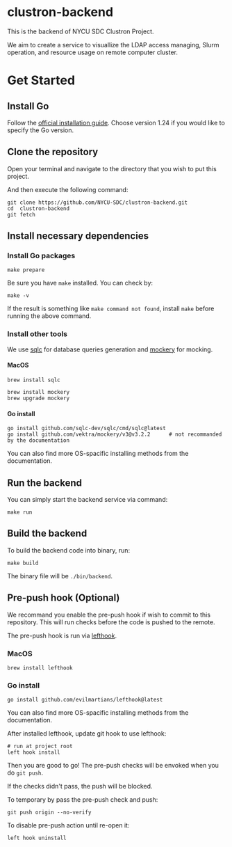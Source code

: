 # clustron-backend
This is the backend of NYCU SDC Clustron Project. 

We aim to create a service to visuallize the LDAP access managing, Slurm operation, and resource usage on remote computer cluster.

# Get Started
## Install Go
Follow the [official installation guide](https://go.dev/doc/install).
Choose version 1.24 if you would like to specify the Go version.

## Clone the repository
Open your terminal and navigate to the directory that you wish to put this project.

And then execute the following command: 
```
git clone https://github.com/NYCU-SDC/clustron-backend.git
cd  clustron-backend
git fetch
```

## Install necessary dependencies
### Install Go packages
```
make prepare
```
Be sure you have `make` installed. You can check by:
```
make -v
```
If the result is something like `make command not found`, install `make` before running the above command.

### Install other tools
We use [sqlc](https://sqlc.dev) for database queries generation and [mockery](https://vektra.github.io/mockery/latest/) for mocking.

#### MacOS
```
brew install sqlc

brew install mockery
brew upgrade mockery
```
#### Go install 
```
go install github.com/sqlc-dev/sqlc/cmd/sqlc@latest
go install github.com/vektra/mockery/v3@v3.2.2      # not recommanded by the documentation
```

You can also find more OS-spacific installing methods from the documentation.

## Run the backend
You can simply start the backend service via command:
```
make run
```

## Build the backend
To build the backend code into binary, run:
```
make build
```
The binary file will be `./bin/backend`.

## Pre-push hook (Optional)
We recommand you enable the pre-push hook if wish to commit to this repository.
This will run checks before the code is pushed to the remote.

The pre-push hook is run via [lefthook](https://lefthook.dev).

### MacOS
```
brew install lefthook
```
### Go install 
```
go install github.com/evilmartians/lefthook@latest
```
You can also find more OS-spacific installing methods from the documentation.

After installed lefthook, update git hook to use lefthook:
```
# run at project root
left hook install
```
Then you are good to go!
The pre-push checks will be envoked when you do `git push`.

If the checks didn't pass, the push will be blocked.

To temporary by pass the pre-push check and push:
```
git push origin --no-verify
```
To disable pre-push action until re-open it:
```
left hook uninstall
```
